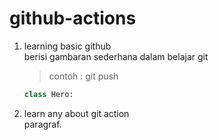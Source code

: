 # github-actions

1. learning basic github\
   berisi gambaran sederhana dalam belajar git
   > contoh : git push
   ```python
   class Hero:
   ```

2. learn any about git action\
   paragraf.

